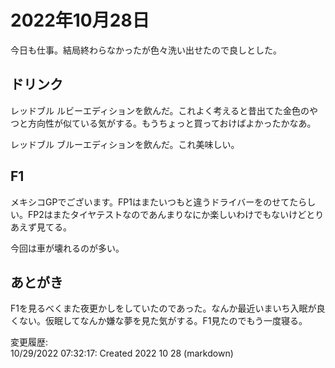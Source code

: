 # 2022年10月28日

今日も仕事。結局終わらなかったが色々洗い出せたので良しとした。

## ドリンク

レッドブル ルビーエディションを飲んだ。これよく考えると昔出てた金色のやつと方向性が似ている気がする。もうちょっと買っておけばよかったかなあ。

レッドブル ブルーエディションを飲んだ。これ美味しい。

## F1

メキシコGPでございます。FP1はまたいつもと違うドライバーをのせてたらしい。FP2はまたタイヤテストなのであんまりなにか楽しいわけでもないけどとりあえず見てる。

今回は車が壊れるのが多い。

## あとがき

F1を見るべくまた夜更かしをしていたのであった。なんか最近いまいち入眠が良くない。仮眠してなんか嫌な夢を見た気がする。F1見たのでもう一度寝る。

変更履歴:  
10/29/2022 07:32:17: Created 2022 10 28 (markdown)  
